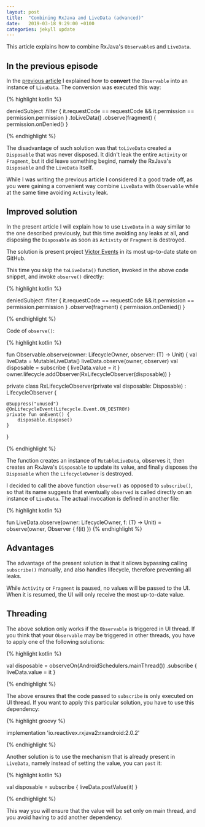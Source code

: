 ```yaml
---
layout: post
title:  "Combining RxJava and LiveData (advanced)"
date:   2019-03-18 9:29:00 +0100
categories: jekyll update
---
```


This article explains how to combine RxJava's `Observable`s and `LiveData`.

## In the previous episode

In the [previous article][previous-article] I explained how to **convert** the `Observable` into an instance of `LiveData`. The conversion was executed this way:

{% highlight kotlin %}

deniedSubject
    .filter { it.requestCode == requestCode && it.permission == permission.permission }
    .toLiveData()
    .observe(fragment) { permission.onDenied() }

{% endhighlight %}

The disadvantage of such solution was that `toLiveData` created a `Disposable` that was never disposed. It didn't leak the entire `Activity` or `Fragment`, but it did leave something begind, namely the RxJava's `Disposable` and the `LiveData` itself.

While I was writing the previous article I considered it a good trade off, as you were gaining a convenient way combine `LiveData` with `Observable` while at the same time avoiding `Activity` leak.

## Improved solution

In the present article I will explain how to use `LiveData` in a way similar to the one described previously, but this time avoiding any leaks at all, and disposing the `Disposable` as soon as `Activity` or `Fragment` is destroyed.

The solution is present project [Victor Events][victor-events] in its most up-to-date state on GitHub.

This time you skip the `toLiveData()` function, invoked in the above code snippet, and invoke `observe()` directly:

{% highlight kotlin %}

deniedSubject
    .filter { it.requestCode == requestCode && it.permission == permission.permission }
    .observe(fragment) { permission.onDenied() }

{% endhighlight %}

Code of `observe()`:

{% highlight kotlin %}

fun <T> Observable<T>.observe(owner: LifecycleOwner, observer: (T) -> Unit) {
    val liveData = MutableLiveData<T>()
    liveData.observe(owner, observer)
    val disposable = subscribe { liveData.value = it }
    owner.lifecycle.addObserver(RxLifecycleObserver(disposable))
}

private class RxLifecycleObserver(private val disposable: Disposable) : LifecycleObserver {

    @Suppress("unused")
    @OnLifecycleEvent(Lifecycle.Event.ON_DESTROY)
    private fun onEvent() {
        disposable.dispose()
    }
}

{% endhighlight %}

The function creates an instance of `MutableLiveData`, observes it, then creates an RxJava's `Disposable` to update its value, and finally disposes the `Disposable` when the `LifecycleOwner` is destroyed.

I decided to call the above function `observe()` as opposed to `subscribe()`, so that its name suggests that eventually `observed` is called directly on an instance of `LiveData`. The actual invocation is defined in another file:


{% highlight kotlin %}

fun <T> LiveData<T>.observe(owner: LifecycleOwner, f: (T) -> Unit) =
        observe(owner, Observer<T> { f(it) })
{% endhighlight %}

## Advantages

The advantage of the present solution is that it allows bypassing calling `subscribe()` manually, and also handles lifecycle, therefore preventing all leaks.

While `Activity` or `Fragment` is paused, no values will be passed to the UI. When it is resumed, the UI will only receive the most up-to-date value.

## Threading

The above solution only works if the `Observable` is triggered in UI thread. If you think that your `Observable` may be triggered in other threads, you have to apply one of the following solutions:

{% highlight kotlin %}

val disposable = observeOn(AndroidSchedulers.mainThread())
    .subscribe { liveData.value = it }

{% endhighlight %}

The above ensures that the code passed to `subscribe` is only executed on UI thread. If you want to apply this particular solution, you have to use this dependency:

{% highlight groovy %}

implementation 'io.reactivex.rxjava2:rxandroid:2.0.2'

{% endhighlight %}

Another solution is to use the mechanism that is already present in `LiveData`, namely instead of setting the value, you can `post` it:

{% highlight kotlin %}

val disposable = subscribe { liveData.postValue(it) }

{% endhighlight %}

This way you will ensure that the value will be set only on main thread, and you avoid having to add another dependency.

[previous-article]: https://syrop.github.io/jekyll/update/2019/03/07/rx-observable-to-livedata.html
[victor-events]: https://github.com/syrop/Victor-Events

